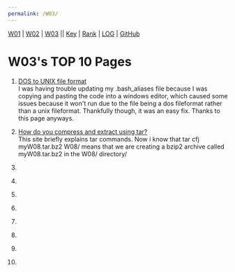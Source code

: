 ```yaml
---
permalink: /W03/
---
```


[W01](https://vandhya.github.io/os211/W01/) | [W02](https://vandhya.github.io/os211/W02/) | [W03](https://vandhya.github.io/os211/W03/) || 
[Key](https://vandhya.github.io/os211/TXT/mypubkey.txt) | [Rank](https://vandhya.github.io/os211/TXT/myrank.txt) | [LOG](https://vandhya.github.io/os211/TXT/mylog.txt) | 
[GitHub](https://github.com/vandhya/os211)

# W03's TOP 10 Pages

1. [DOS to UNIX file format](https://sodocumentation.net/vim/topic/3827/converting-text-files-from-dos-to-unix-with-vi#using-vim-s-fileformat)<br>
I was having trouble updating my .bash_aliases file because I was copying and pasting the code into a windows editor, 
which caused some issues because it won't run due to the file being a dos fileformat rather than a unix fileformat. Thankfully though, it was an easy fix. Thanks
to this page anyways.

2. [How do you compress and extract using tar?](https://www.howtogeek.com/248780/how-to-compress-and-extract-files-using-the-tar-command-on-linux/)<br>
This site briefly explains tar commands. Now i know that
    tar cfj myW08.tar.bz2 W08/
means that we are creating a bzip2 archive called myW08.tar.bz2 in the W08/ directory/

3. []()<br>


4. []()<br>


5. []()<br>


6. []()<br>


7. []()<br>


8. []()<br>


9. []()<br>


10. []()<br>

